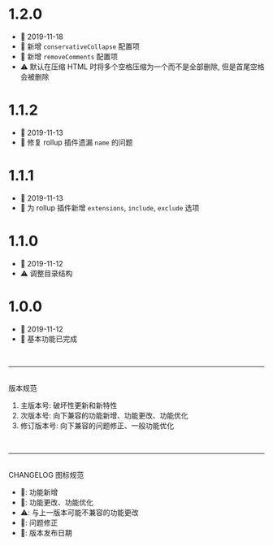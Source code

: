 # 1.2.0
  - 📅 2019-11-18
  - 🌟 新增 `conservativeCollapse` 配置项
  - 🌟 新增 `removeComments` 配置项
  - ⚠️ 默认在压缩 HTML 时将多个空格压缩为一个而不是全部删除, 但是首尾空格会被删除

# 1.1.2
  - 📅 2019-11-13
  - 🐞 修复 rollup 插件遗漏 `name` 的问题

# 1.1.1
  - 📅 2019-11-13
  - 💄 为 rollup 插件新增 `extensions`, `include`, `exclude` 选项

# 1.1.0
  - 📅 2019-11-12
  - ⚠️ 调整目录结构

# 1.0.0
  - 📅 2019-11-12
  - 🌟 基本功能已完成

<br>
<hr>
<br>
版本规范

1. 主版本号: 破坏性更新和新特性
2. 次版本号: 向下兼容的功能新增、功能更改、功能优化
3. 修订版本号: 向下兼容的问题修正、一般功能优化
<br>
<hr>
<br>
CHANGELOG 图标规范

- 🌟: 功能新增<br>
- 💄: 功能更改、功能优化<br>
- ⚠️: 与上一版本可能不兼容的功能更改<br>
- 🐞: 问题修正<br>
- 📅: 版本发布日期